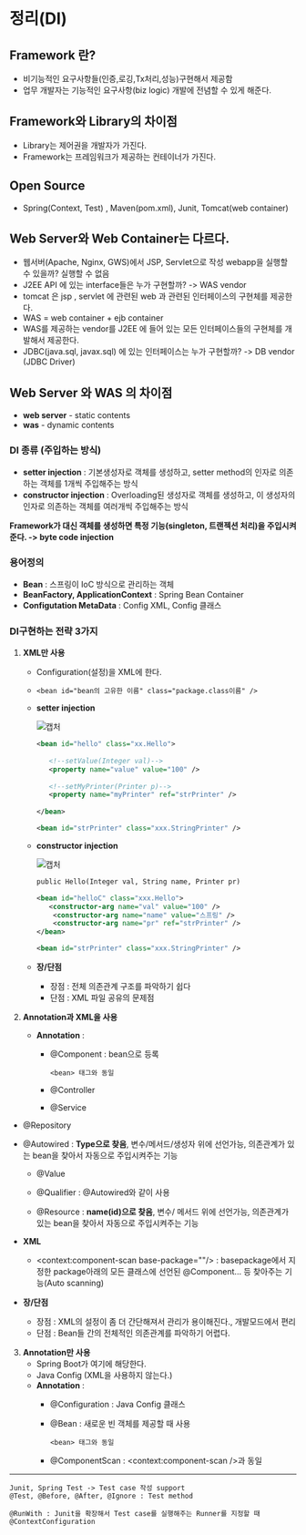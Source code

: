 # 정리(DI)



## Framework 란?

- 비기능적인 요구사항들(인증,로깅,Tx처리,성능)구현해서 제공함
- 업무 개발자는 기능적인 요구사항(biz logic) 개발에 전념할 수 있게 해준다.



## Framework와 Library의 차이점

- Library는 제어권을 개발자가 가진다.
- Framework는 프레임워크가 제공하는 컨테이너가 가진다.



## Open Source

- Spring(Context, Test) , Maven(pom.xml), Junit, Tomcat(web container)



## Web Server와 Web Container는 다르다.

- 웹서버(Apache, Nginx, GWS)에서 JSP, Servlet으로 작성 webapp을 실행할 수 있을까? 
  실행할 수 없음
- J2EE API 에 있는 interface들은 누가 구현할까? -> WAS vendor 
- tomcat 은 jsp , servlet 에 관련된 web 과 관련된 인터페이스의 구현체를 
  제공한다.
- WAS = web container + ejb container 
- WAS를 제공하는 vendor를 J2EE 에 들어 있는 모든 인터페이스들의 구현체를
  개발해서 제공한다. 
- JDBC(java.sql, javax.sql) 에 있는 인터페이스는 누가 구현할까? -> DB vendor (JDBC Driver)



## Web Server 와 WAS 의 차이점

- **web server** - static contents
- **was** - dynamic contents



### DI 종류 (주입하는 방식)

- **setter injection**  : 기본생성자로 객체를 생성하고, setter method의 인자로 의존하는 객체를 1개씩 주입해주는 방식
- **constructor injection** :  Overloading된 생성자로 객체를 생성하고, 이 생성자의 인자로 의존하는 객체를 여러개씩 주입해주는 방식



**Framework가 대신 객체를 생성하면 특정 기능(singleton, 트랜젝션 처리)을 주입시켜준다. -> byte code injection**



### 용어정의

- **Bean** : 스프링이 IoC 방식으로 관리하는 객체
- **BeanFactory, ApplicationContext** : Spring Bean Container
- **Configutation MetaData** : Config XML, Config 클래스



### DI구현하는 전략 3가지

1. **XML만 사용**

   - Configuration(설정)을 XML에 한다.

   - ```
     <bean id="bean의 고유한 이름" class="package.class이름" />
     ```

   - **setter injection**

     ![캡처](https://user-images.githubusercontent.com/42603919/78864253-3c065900-7a76-11ea-8553-f53d79324106.PNG)

     ```xml
     <bean id="hello" class="xx.Hello">
         
     	<!--setValue(Integer val)-->
     	<property name="value" value="100" />
         
     	<!--setMyPrinter(Printer p)-->
     	<property name="myPrinter" ref="strPrinter" />
         
     </bean>
     
     <bean id="strPrinter" class="xxx.StringPrinter" />
     ```

   - **constructor injection**

     ![캡처](https://user-images.githubusercontent.com/42603919/78953129-c7352c80-7b12-11ea-90d5-071cc8a5e294.PNG)

     ```xml
     public Hello(Integer val, String name, Printer pr)
     
     <bean id="helloC" class="xxx.Hello">
     	<constructor-arg name="val" value="100" />	
         <constructor-arg name="name" value="스프링" />
         <constructor-arg name="pr" ref="strPrinter" />
     </bean>
     
     <bean id="strPrinter" class="xxx.StringPrinter" />
     ```

     

   - **장/단점**

     - 장점 : 전체 의존관계 구조를 파악하기 쉽다
     - 단점 : XML 파일 공유의 문제점

     

     

2. **Annotation과 XML을 사용**

   - **Annotation** : 
     - @Component : bean으로 등록
     
       ```
       <bean> 태그와 동일
       ```
     
     - @Controller
     
     - @Service
     
  - @Repository
    
  - @Autowired : **Type으로 찾음**, 변수/메서드/생성자 위에 선언가능, 의존관계가 있는 bean을 찾아서 자동으로 주입시켜주는 기능
    
     - @Value
     
     - @Qualifier : @Autowired와 같이 사용
     
     - @Resource : **name(id)으로 찾음**, 변수/ 메서드 위에 선언가능, 의존관계가 있는 bean을 찾아서 자동으로 주입시켜주는 기능
   - **XML**
     
     - <context:component-scan base-package=""/> : basepackage에서 지정한 package아래의 모든 클래스에 선언된 @Component... 등 찾아주는 기능(Auto scanning)

   

   - **장/단점**
     - 장점 : XML의 설정이 좀 더 간단해져서 관리가 용이해진다., 개발모드에서 편리
     - 단점 : Bean들 간의 전체적인 의존관계를 파악하기 어렵다.



3. **Annotation만 사용**
   - Spring Boot가 여기에 해당한다.
   - Java Config (XML을 사용하지 않는다.)
   - **Annotation** : 
     - @Configuration : Java Config 클래스
     
     - @Bean : 새로운 빈 객체를 제공할 때 사용
     
       ```
       <bean> 태그와 동일
       ```
     
     - @ComponentScan : <context:component-scan />과 동일







---

```
Junit, Spring Test -> Test case 작성 support
@Test, @Before, @After, @Ignore : Test method

@RunWith : Junit을 확장해서 Test case를 실행해주는 Runner를 지정할 때
@ContextConfiguration
```

